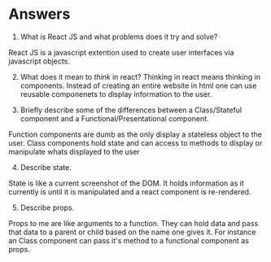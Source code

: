 # Answers

1.  What is React JS and what problems does it try and solve?

React JS is a javascript extention used to create user interfaces via javascript objects.

2.  What does it mean to _think_ in react?
Thinking in react means thinking in components.  Instead of creating an entire website in html one can use reusable componenets to display information to the user.

3.  Briefly describe some of the differences between a Class/Stateful component and a Functional/Presentational component.

Function components are dumb as the only display a stateless object to the user.
Class components hold state and can access to methods to display or manipulate whats displayed to the user

4.  Describe state.

State is like a current screenshot of the DOM. It holds information as it currently is until it is manipulated and a react component is re-rendered.

5.  Describe props.

Props to me are like arguments to a function.  They can hold data and pass that data to a parent or child based on the name one gives it. For instance an Class component can pass it's method to a functional component as props.
